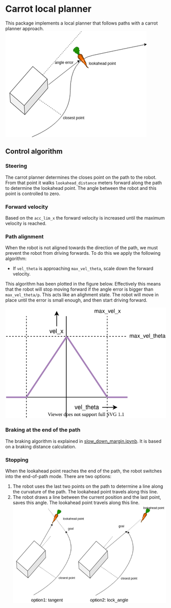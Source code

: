 # Carrot local planner

This package implements a local planner that follows paths with a carrot planner approach.
![alt text](doc/overview.png "Carrot planner overview")

## Control algorithm

### Steering
The carrot planner determines the closes point on the path to the robot. From that point it walks `lookahead_distance` meters forward along the path to determine the lookahead point. The angle between the robot and this point is controlled to zero.

### Forward velocity
Based on the `acc_lim_x` the forward velocity is increased until the maximum velocity is reached.

### Path alignment
When the robot is not aligned towards the direction of the path, we must prevent the robot from driving forwards.
To do this we apply the following algorithm:
    
- If `vel_theta` is approaching `max_vel_theta`, scale down the forward velocity.

This algorithm has been plotted in the figure below.
Effectively this means that the robot will stop moving forward if the angle error is bigger than `max_vel_theta/p`.
This acts like an alighment state.
The robot will move in place until the error is small enough, and then start driving forward.

![bla](./doc/alignment_state.svg)

### Braking at the end of the path
The braking algorithm is explained in [slow_down_margin.ipynb](./doc/slow_down_margin.ipynb). It is based on a braking distance calculation.

### Stopping
When the lookahead point reaches the end of the path, the robot switches into the end-of-path mode. There are two options:
1. The robot uses the last two points on the path to determine a line along the curvature of the path. The lookahead point travels along this line.
2. The robot draws a line between the current position and the last point, saves this angle. The lookahead point travels along this line.
![alt text](doc/stopping.png "Stopping options")
